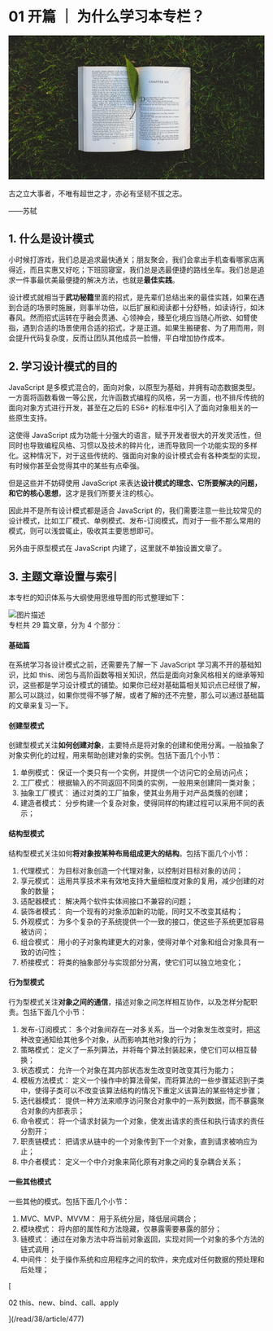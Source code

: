 

# 01 开篇 ｜ 为什么学习本专栏？

![](images/5d0af996000134cb06400359.jpg)

古之立大事者，不唯有超世之才，亦必有坚韧不拔之志。

——苏轼

1\. 什么是设计模式
-----------

小时候打游戏，我们总是追求最快通关；朋友聚会，我们会拿出手机查看哪家店离得近，而且实惠又好吃；下班回寝室，我们总是选最便捷的路线坐车。我们总是追求一件事最优美最便捷的解决方法，也就是**最佳实践**。

设计模式就相当于**武功秘籍**里面的招式，是先辈们总结出来的最佳实践，如果在遇到合适的场景时施展，则事半功倍，以后扩展和阅读都十分舒畅，如读诗行，如沐春风。然而招式运转在乎融会贯通、心领神会，臻至化境应当随心所欲、如臂使指，遇到合适的场景使用合适的招式，才是正道。如果生搬硬套、为了用而用，则会提升代码复杂度，反而让团队其他成员一脸懵，平白增加协作成本。

2\. 学习设计模式的目的
-------------

JavaScript 是多模式混合的，面向对象，以原型为基础，并拥有动态数据类型。一方面将函数看做一等公民，允许函数式编程的风格，另一方面，也不排斥传统的面向对象方式进行开发，甚至在之后的 ES6+ 的标准中引入了面向对象相关的一些原生支持。

这使得 JavaScript 成为功能十分强大的语言，赋予开发者很大的开发灵活性，但同时也导致编程风格、习惯以及技术的碎片化，进而导致同一个功能实现的多样化。这种情况下，对于这些传统的、强面向对象的设计模式会有各种类型的实现，有时候你甚至会觉得其中的某些有点牵强。

但是这些并不妨碍使用 JavaScript 来表达**设计模式的理念、它所要解决的问题，和它的核心思想**，这才是我们所要关注的核心。

因此并不是所有设计模式都是适合 JavaScript 的，我们需要注意一些比较常见的设计模式，比如工厂模式、单例模式、发布-订阅模式，而对于一些不那么常用的模式，则可以浅尝辄止，吸收其主要思想即可。

另外由于原型模式在 JavaScript 内建了，这里就不单独设置文章了。

3\. 主题文章设置与索引
-------------

本专栏的知识体系与大纲使用思维导图的形式整理如下：

![图片描述](images/index/5d13186800013c9d17172252.png)  
专栏共 29 篇文章，分为 4 个部分：

#### 基础篇

在系统学习各设计模式之前，还需要先了解一下 JavaScript 学习离不开的基础知识，比如 this、闭包与高阶函数等相关知识，然后是面向对象风格相关的继承等知识，这些都是学习设计模式的铺垫。如果你已经对基础篇相关知识点已经很了解，那么可以跳过，如果你觉得不够了解，或者了解的还不完整，那么可以通过基础篇的文章来复习一下。

#### 创建型模式

创建型模式关注**如何创建对象**，主要特点是将对象的创建和使用分离。一般抽象了对象实例化的过程，用来帮助创建对象的实例。包括下面几个小节：

1.  单例模式： 保证一个类只有一个实例，并提供一个访问它的全局访问点；
2.  工厂模式： 根据输入的不同返回不同类的实例，一般用来创建同一类对象；
3.  抽象工厂模式： 通过对类的工厂抽象，使其业务用于对产品类簇的创建；
4.  建造者模式： 分步构建一个复杂对象，使得同样的构建过程可以采用不同的表示；

#### 结构型模式

结构型模式关注如何**将对象按某种布局组成更大的结构**。包括下面几个小节：

1.  代理模式： 为目标对象创造一个代理对象，以控制对目标对象的访问；
2.  享元模式： 运用共享技术来有效地支持大量细粒度对象的复用，减少创建的对象的数量；
3.  适配器模式： 解决两个软件实体间接口不兼容的问题；
4.  装饰者模式： 向一个现有的对象添加新的功能，同时又不改变其结构；
5.  外观模式： 为多个复杂的子系统提供一个一致的接口，使这些子系统更加容易被访问；
6.  组合模式： 用小的子对象构建更大的对象，使得对单个对象和组合对象具有一致的访问性；
7.  桥接模式： 将类的抽象部分与实现部分分离，使它们可以独立地变化；

#### 行为型模式

行为型模式关注**对象之间的通信**，描述对象之间怎样相互协作，以及怎样分配职责。包括下面几个小节：

1.  发布-订阅模式： 多个对象间存在一对多关系，当一个对象发生改变时，把这种改变通知给其他多个对象，从而影响其他对象的行为；
2.  策略模式： 定义了一系列算法，并将每个算法封装起来，使它们可以相互替换；
3.  状态模式： 允许一个对象在其内部状态发生改变时改变其行为能力；
4.  模板方法模式： 定义一个操作中的算法骨架，而将算法的一些步骤延迟到子类中，使得子类可以不改变该算法结构的情况下重定义该算法的某些特定步骤；
5.  迭代器模式： 提供一种方法来顺序访问聚合对象中的一系列数据，而不暴露聚合对象的内部表示；
6.  命令模式： 将一个请求封装为一个对象，使发出请求的责任和执行请求的责任分割开；
7.  职责链模式： 把请求从链中的一个对象传到下一个对象，直到请求被响应为止；
8.  中介者模式： 定义一个中介对象来简化原有对象之间的复杂耦合关系；

#### 一些其他模式

一些其他的模式。包括下面几个小节：

1.  MVC、MVP、MVVM： 用于系统分层，降低层间耦合；
2.  模块模式： 将内部的属性和方法隐藏，仅暴露需要暴露的部分；
3.  链模式： 通过在对象方法中将当前对象返回，实现对同一个对象的多个方法的链式调用；
4.  中间件： 处于操作系统和应用程序之间的软件，来完成对任何数据的预处理和后处理；

[

02 this、new、bind、call、apply



](/read/38/article/477)